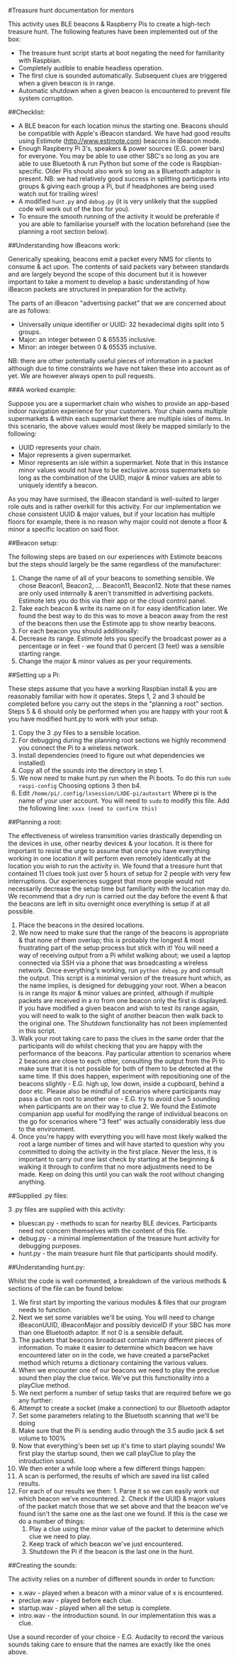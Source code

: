 #Treasure hunt documentation for mentors

This activity uses BLE beacons & Raspberry Pis to create a high-tech treasure hunt. The following features have been implemented out of the box:

* The treasure hunt script starts at boot negating the need for familiarity with Raspbian.
* Completely audible to enable headless operation.
* The first clue is sounded automatically. Subsequent clues are triggered when a given beacon is in range.
* Automatic shutdown when a given beacon is encountered to prevent file system corruption.

##Checklist:

* A BLE beacon for each location minus the starting one. Beacons should be compatible with Apple's iBeacon standard. We have had good results using Estimote (http://www.estimote.com) beacons in iBeacon mode.
* Enough Raspberry Pi 3's, speakers & power sources (E.G. power bars) for everyone. You may be able to use other SBC's so long as you are able to use Bluetooth & run Python but some of the code is Raspbian-specific. Older Pis should also work so long as a Bluetooth adaptor is present. NB: we had relatively good success in splitting participants into groups & giving each group a Pi, but if headphones are being used watch out for trailing wires!
* A modified `hunt.py` and `debug.py` (it is very unlikely that the supplied code will work out of the box for you).
* To ensure the smooth running of the activity it would be preferable if you are able to familiarise yourself with the location beforehand (see the planning a root section below).

##Understanding how iBeacons work:

Generically speaking, beacons emit a packet every NMS for clients to consume & act upon. The contents of said packets vary between standards and are largely beyond the scope of this document but it is however important to take a moment to develop a basic understanding of how iBeacon packets are structured in preparation for the activity.

The parts of an iBeacon "advertising packet" that we are concerned about are as follows:

* Universally unique identifier or UUID: 32 hexadecimal digits split into 5 groups.
* Major: an integer between 0 & 65535 inclusive.
* Minor: an integer between 0 & 65535 inclusive.

NB: there are other potentially useful pieces of information in a packet although due to time constraints we have not taken these into account as of yet. We are however always open to pull requests.

###A worked example:

Suppose you are a supermarket chain who wishes to provide an app-based indoor navigation experience for your customers. Your chain owns multiple supermarkets & within each supermarket there are multiple isles of items. In this scenario, the above values would most likely be mapped similarly to the following:

* UUID represents your chain.
* Major represents a given supermarket.
* Minor represents an isle within a supermarket.
Note that in this instance minor values would not have to be exclusive across supermarkets so long as the combination of the UUID, major & minor values are able to uniquely identify a beacon.

As you may have surmised, the iBeacon standard is well-suited to larger role outs and is rather overkill for this activity. For our implementation we chose consistent UUID & major values, but if your location has multiple floors for example, there is no reason why major could not denote a floor & minor a specific location on said floor.

##Beacon setup:

The following steps are based on our experiences with Estimote beacons but the steps should largely be the same regardless of the manufacturer:

1. Change the name of all of your beacons to something sensible. We chose Beacon1, Beacon2, ... Beacon11, Beacon12. Note that these names are only used internally & aren't transmitted in advertising packets. Estimote lets you do this via their app or the cloud control panel.
2. Take each beacon & write its name on it for easy identification later. We found the best way to do this was to move a beacon away from the rest of the beacons then use the Estimote app to show nearby beacons.
3. For each beacon you should additionally:
  1. Decrease its range. Estimote lets you specify the broadcast power as a percentage or in feet - we found that 0 percent (3 feet) was a sensible starting range.
  2. Change the major & minor values as per your requirements.

##Setting up a Pi:

These steps assume that you have a working Raspbian install & you are reasonably familiar with how it operates. Steps 1, 2 and 3 should be completed before you carry out the steps in the "planning a root" section. Steps 5 & 6 should only be performed when you are happy with your root & you have modified hunt.py to work with your setup.

1. Copy the 3 .py files to a sensible location.
2. For debugging during the planning root sections we highly recommend you connect the Pi to a wireless network.
3. Install dependencies (need to figure out what dependencies we installed)
4. Copy all of the sounds into the directory in step 1.
5. We now need to make hunt.py run when the Pi boots. To do this run `sudo raspi-config` Choosing options 3 then b4.
6. Edit `/home/pi/.config/lxsession/LXDE-pi/autostart` Where pi is the name of your user account. You will need to `sudo` to modify this file. Add the following line: `xxxx (need to confirm this)`

##Planning a root:

The effectiveness of wireless transmition varies drastically depending on the devices in use, other nearby devices & your location. It is there for important to resist the urge to assume that once you have everything working in one location it will perform even remotely identically at the location you wish to run the activity in.
We found that a treasure hunt that contained 11 clues took just over 5 hours of setup for 2 people with very few interruptions. Our experiences suggest that more people would not necessarily decrease the setup time but familiarity with the location may do. We recommend that a dry run is carried out the day before the event & that the beacons are left in situ overnight once everything is setup if at all possible.

1. Place the beacons in the desired locations.
2. We now need to make sure that the range of the beacons is appropriate & that none of them overlap; this is probably the longest & most frustrating part of the setup process but stick with it! You will need a way of receiving output from a Pi whilst walking about; we used a laptop connected via SSH via a phone that was broadcasting a wireless network. Once everything's working, run `python debug.py` and consult the output. This script is a minimal version of the treasure hunt which, as the name implies, is designed for debugging your root. When a beacon is in range its major & minor values are printed, although if multiple packets are received in a ro from one beacon only the first is displayed. If you have modified a given beacon and wish to test its range again, you will need to walk to the sight of another beacon then walk back to the original one. The Shutdown functionality has not been implemented in this script.
3. Walk your root taking care to pass the clues in the same order that the participants will do whilst checking that you are happy with the performance of the beacons. Pay particular attention to scenarios where 2 beacons are close to each other, consulting the output from the Pi to make sure that it is not possible for both of them to be detected at the same time. If this does happen, experiment with repositioning one of the beacons slightly - E.G. high up, low down, inside a cupboard, behind a door etc. Please also be mindful of scenarios where participants may pass a clue on root to another one - E.G. try to avoid clue 5 sounding when participants are on their way to clue 2. We found the Estimote companion app useful for modifying the range of individual beacons on the go for scenarios where "3 feet" was actually considerably less due to the environment.
4. Once you're happy with everything you will have most likely walked the root a large number of times and will have started to question why you committed to doing the activity in the first place. Never the less, it is important to carry out one last check by starting at the beginning & walking it through to confirm that no more adjustments need to be made. Keep on doing this until you can walk the root without changing anything.

##Supplied .py files:

3 .py files are supplied with this activity:

* bluescan.py - methods to scan for nearby BLE devices. Participants need not concern themselves with the content of this file.
* debug.py - a minimal implementation of the treasure hunt activity for debugging purposes.
* hunt.py - the main treasure hunt file that participants should modify.

##Understanding hunt.py:

Whilst the code is well commented, a breakdown of the various methods & sections of the file can be found below:

1. We first start by importing the various modules & files that our program needs to function.
2. Next we set some variables we'll be using. You will need to change iBeaconUUID, iBeaconMajor and possibly deviceID if your SBC has more than one Bluetooth adaptor. If not 0 is a sensible default.
3. The packets that beacons broadcast contain many different pieces of information. To make it easier to determine which beacon we have encountered later on in the code, we have created a parsePacket method which returns a dictionary containing the various values.
4. When we encounter one of our beacons we need to play the preclue sound then play the clue twice. We've put this functionality into a playClue method.
5. We next perform a number of setup tasks that are required before we go any further:
  1. Attempt to create a socket (make a connection) to our Bluetooth adaptor
  2. Set some parameters relating to the Bluetooth scanning that we'll be doing
  3. Make sure that the Pi is sending audio through the 3.5 audio jack & set volume to 100%
6. Now that everything's been set up it's time to start playing sounds! We first play the startup sound, then we call playClue to play the introduction sound.
7. We then enter a while loop where a few different things happen:
  1. A scan is performed, the results of which are saved ina  list called results.
  2. For each of our results we then:
    1. Parse it so we can easily work out which beacon we've encountered.
    2. Check if the UUID & major values of the packet match those that we set above and that the beacon we've found isn't the same one as the last one we found. If this is the case we do a number of things:
      1. Play a clue using the minor value of the packet to determine which clue we need to play.
      2. Keep track of which beacon we've just encountered.
      3. Shutdown the Pi if the beacon is the last one in the hunt.

##Creating the sounds:

The activity relies on a number of different sounds in order to function:

* x.wav - played when a beacon with a minor value of x is encountered.
* preclue.wav - played before each clue.
* startup.wav - played when all the setup is complete.
* intro.wav - the introduction sound. In our implementation this was a clue.

Use a sound recorder of your choice - E.G. Audacity to record the various sounds taking care to ensure that the names are exactly like the ones above.